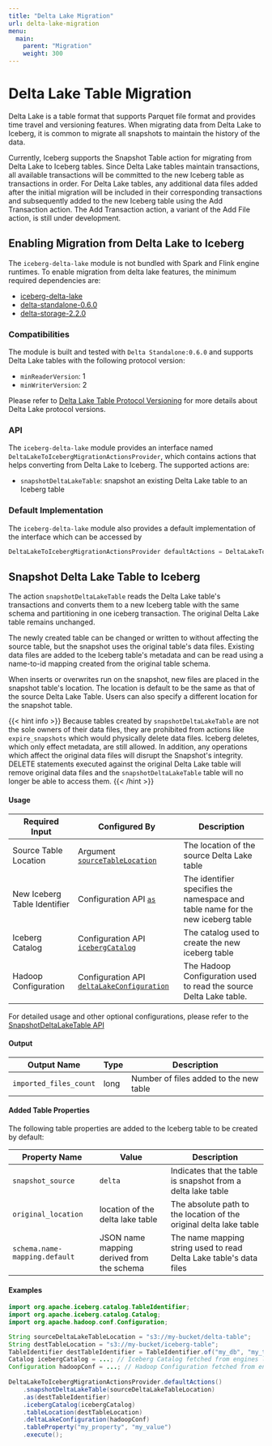 ```yaml
---
title: "Delta Lake Migration"
url: delta-lake-migration
menu:
  main:
    parent: "Migration"
    weight: 300
---
```

<!--
 - Licensed to the Apache Software Foundation (ASF) under one or more
 - contributor license agreements.  See the NOTICE file distributed with
 - this work for additional information regarding copyright ownership.
 - The ASF licenses this file to You under the Apache License, Version 2.0
 - (the "License"); you may not use this file except in compliance with
 - the License.  You may obtain a copy of the License at
 -
 -   http://www.apache.org/licenses/LICENSE-2.0
 -
 - Unless required by applicable law or agreed to in writing, software
 - distributed under the License is distributed on an "AS IS" BASIS,
 - WITHOUT WARRANTIES OR CONDITIONS OF ANY KIND, either express or implied.
 - See the License for the specific language governing permissions and
 - limitations under the License.
 -->

# Delta Lake Table Migration
Delta Lake is a table format that supports Parquet file format and provides time travel and versioning features. When migrating data from Delta Lake to Iceberg,
it is common to migrate all snapshots to maintain the history of the data.

Currently, Iceberg supports the Snapshot Table action for migrating from Delta Lake to Iceberg tables.
Since Delta Lake tables maintain transactions, all available transactions will be committed to the new Iceberg table as transactions in order.
For Delta Lake tables, any additional data files added after the initial migration will be included in their corresponding transactions and subsequently added to the new Iceberg table using the Add Transaction action.
The Add Transaction action, a variant of the Add File action, is still under development.

## Enabling Migration from Delta Lake to Iceberg
The `iceberg-delta-lake` module is not bundled with Spark and Flink engine runtimes. To enable migration from delta lake features, the minimum required dependencies are:
- [iceberg-delta-lake](https://repo1.maven.org/maven2/org/apache/iceberg/iceberg-delta-lake/1.2.0/iceberg-delta-lake-1.2.0.jar)
- [delta-standalone-0.6.0](https://repo1.maven.org/maven2/io/delta/delta-standalone_2.13/0.6.0/delta-standalone_2.13-0.6.0.jar)
- [delta-storage-2.2.0](https://repo1.maven.org/maven2/io/delta/delta-storage/2.2.0/delta-storage-2.2.0.jar)

### Compatibilities
The module is built and tested with `Delta Standalone:0.6.0` and supports Delta Lake tables with the following protocol version:
* `minReaderVersion`: 1
* `minWriterVersion`: 2

Please refer to [Delta Lake Table Protocol Versioning](https://docs.delta.io/latest/versioning.html) for more details about Delta Lake protocol versions.

### API
The `iceberg-delta-lake` module provides an interface named `DeltaLakeToIcebergMigrationActionsProvider`, which contains actions that helps converting from Delta Lake to Iceberg.
The supported actions are:
* `snapshotDeltaLakeTable`: snapshot an existing Delta Lake table to an Iceberg table

### Default Implementation
The `iceberg-delta-lake` module also provides a default implementation of the interface which can be accessed by
```java
DeltaLakeToIcebergMigrationActionsProvider defaultActions = DeltaLakeToIcebergMigrationActionsProvider.defaultActions()
```

## Snapshot Delta Lake Table to Iceberg
The action `snapshotDeltaLakeTable` reads the Delta Lake table's transactions and converts them to a new Iceberg table with the same schema and partitioning in one iceberg transaction.
The original Delta Lake table remains unchanged.

The newly created table can be changed or written to without affecting the source table, but the snapshot uses the original table's data files.
Existing data files are added to the Iceberg table's metadata and can be read using a name-to-id mapping created from the original table schema.

When inserts or overwrites run on the snapshot, new files are placed in the snapshot table's location. The location is default to be the same as that
of the source Delta Lake Table. Users can also specify a different location for the snapshot table.

{{< hint info >}}
Because tables created by `snapshotDeltaLakeTable` are not the sole owners of their data files, they are prohibited from
actions like `expire_snapshots` which would physically delete data files. Iceberg deletes, which only effect metadata,
are still allowed. In addition, any operations which affect the original data files will disrupt the Snapshot's
integrity. DELETE statements executed against the original Delta Lake table will remove original data files and the
`snapshotDeltaLakeTable` table will no longer be able to access them.
{{< /hint >}}

#### Usage
| Required Input               | Configured By                                                                                                                                                                                             | Description                                                                     |
|------------------------------|-----------------------------------------------------------------------------------------------------------------------------------------------------------------------------------------------------------|---------------------------------------------------------------------------------|
| Source Table Location        | Argument [`sourceTableLocation`](https://iceberg.apache.org/javadoc/latest/org/apache/iceberg/delta/DeltaLakeToIcebergMigrationActionsProvider.html#snapshotDeltaLakeTable(java.lang.String))             | The location of the source Delta Lake table                                     | 
| New Iceberg Table Identifier | Configuration API [`as`](https://iceberg.apache.org/javadoc/latest/org/apache/iceberg/delta/SnapshotDeltaLakeTable.html#as(org.apache.iceberg.catalog.TableIdentifier))                                   | The identifier specifies the namespace and table name for the new iceberg table |
| Iceberg Catalog              | Configuration API [`icebergCatalog`](https://iceberg.apache.org/javadoc/latest/org/apache/iceberg/delta/SnapshotDeltaLakeTable.html#icebergCatalog(org.apache.iceberg.catalog.Catalog))                   | The catalog used to create the new iceberg table                                |
| Hadoop Configuration         | Configuration API [`deltaLakeConfiguration`](https://iceberg.apache.org/javadoc/latest/org/apache/iceberg/delta/SnapshotDeltaLakeTable.html#deltaLakeConfiguration(org.apache.hadoop.conf.Configuration)) | The Hadoop Configuration used to read the source Delta Lake table.              |

For detailed usage and other optional configurations, please refer to the [SnapshotDeltaLakeTable API](https://iceberg.apache.org/javadoc/latest/org/apache/iceberg/delta/SnapshotDeltaLakeTable.html)

#### Output
| Output Name | Type | Description |
| ------------|------|-------------|
| `imported_files_count` | long | Number of files added to the new table |

#### Added Table Properties
The following table properties are added to the Iceberg table to be created by default:

| Property Name                 | Value                                     | Description                                                        |
|-------------------------------|-------------------------------------------|--------------------------------------------------------------------|
| `snapshot_source`             | `delta`                                   | Indicates that the table is snapshot from a delta lake table       |
| `original_location`           | location of the delta lake table          | The absolute path to the location of the original delta lake table |
| `schema.name-mapping.default` | JSON name mapping derived from the schema | The name mapping string used to read Delta Lake table's data files |

#### Examples
```java
import org.apache.iceberg.catalog.TableIdentifier;
import org.apache.iceberg.catalog.Catalog;
import org.apache.hadoop.conf.Configuration;

String sourceDeltaLakeTableLocation = "s3://my-bucket/delta-table";
String destTableLocation = "s3://my-bucket/iceberg-table";
TableIdentifier destTableIdentifier = TableIdentifier.of("my_db", "my_table");
Catalog icebergCatalog = ...; // Iceberg Catalog fetched from engines like Spark or created via CatalogUtil.loadCatalog
Configuration hadoopConf = ...; // Hadoop Configuration fetched from engines like Spark and have proper file system configuration to access the Delta Lake table.
    
DeltaLakeToIcebergMigrationActionsProvider.defaultActions()
    .snapshotDeltaLakeTable(sourceDeltaLakeTableLocation)
    .as(destTableIdentifier)
    .icebergCatalog(icebergCatalog)
    .tableLocation(destTableLocation)
    .deltaLakeConfiguration(hadoopConf)
    .tableProperty("my_property", "my_value")
    .execute();
```
